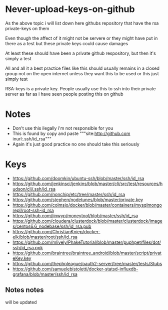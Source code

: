# Never-upload-keys-on-github
As the above topic i will list down here githubs repository that have the rsa private-keys on them 

Even though the affect of it might not be servere or they might have put in there as a test but these private keys could cause damages

At least these should have been a private github respository, but then it's simply a test  

All and all it a best practice files like this should usually remains in a closed group not on the open internet  unless they want this to be used or this just simply test

RSA-keys is a private key. People usually use this to ssh into their private server as far as i have seen people posting this on github 

# Notes
* Don't use this ilegally i'm not responsible for you
* This is found by copy and paste """site:http://github.com inurl:.ssh/id_rsa"""
* Again it's just good practice no one should take this seriously

# Keys
* https://github.com/doomkin/ubuntu-ssh/blob/master/ssh/id_rsa
* https://github.com/jenkinsci/jenkins/blob/master/cli/src/test/resources/hudson/cli/.ssh/id_rsa
* https://github.com/nonchip/etc/tree/master/ssh/id_rsa
* https://github.com/stephen/nodetunes/blob/master/private.key
* https://github.com/colmsjo/docker/blob/master/containers/mysqlmongorepl/root-ssh-id_rsa
* https://github.com/jinwyp/moneytool/blob/master/ssh/id_rsa
* https://github.com/cloudera/clusterdock/blob/master/clusterdock/images/centos6.6_nodebase/ssh/id_rsa.pub
* https://github.com/ChristianKniep/docker-elk/blob/master/root/ssh/id_rsa
* https://github.com/mlively/PhakeTutorial/blob/master/puphpet/files/dot/ssh/id_rsa.ppk
* https://github.com/braintree/braintree_android/blob/master/script/privateKey.key
* https://github.com/thephpleague/oauth2-server/tree/master/tests/Stubs
* https://github.com/samuelebistoletti/docker-statsd-influxdb-grafana/blob/master/ssh/id_rsa

## Notes notes
will be updated
